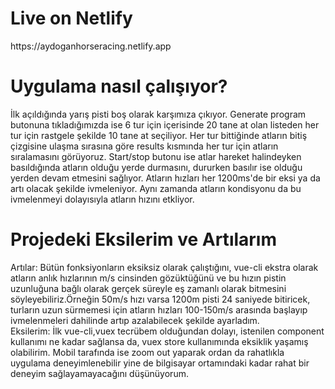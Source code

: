 <h1>Live on Netlify</h1>
<p>https://aydoganhorseracing.netlify.app</p>

<h1>Uygulama nasıl çalışıyor?</h1>
<p>İlk açıldığında yarış pisti boş olarak karşımıza çıkıyor. Generate program butonuna tıkladığımızda ise 6 tur için içerisinde 20 tane at olan listeden her tur için rastgele şekilde 10 tane at seçiliyor. Her tur bittiğinde atların bitiş çizgisine ulaşma sırasına göre results kısmında her tur için atların sıralamasını görüyoruz. Start/stop butonu ise atlar hareket halindeyken basıldığında atların olduğu yerde durmasını, dururken basılır ise olduğu yerden devam etmesini sağlıyor. Atların hızları her 1200ms'de bir eksi ya da artı olacak şekilde ivmeleniyor. Aynı zamanda atların kondisyonu da bu ivmelenmeyi dolayısıyla atların hızını etkliyor.</p>

<h1>Projedeki Eksilerim ve Artılarım</h1>
<p>Artılar: Bütün fonksiyonların eksiksiz olarak çalıştığını, vue-cli ekstra olarak atların anlık hızlarının m/s cinsinden gözüktüğünü ve bu hızın pistin uzunluğuna bağlı olarak gerçek süreyle eş zamanlı olarak bitmesini söyleyebiliriz.Örneğin 50m/s hızı varsa 1200m pisti 24 saniyede bitiricek, turların uzun sürmemesi için atların hızları 100-150m/s arasında başlayıp ivmelenmeleri dahilinde artıp azalabilecek şekilde ayarladım.
<br/>
Eksilerim: İlk vue-cli,vuex tecrübem olduğundan dolayı, istenilen component kullanımı ne kadar sağlansa da, vuex store kullanımında eksiklik yaşamış olabilirim. Mobil tarafında ise zoom out yaparak ordan da rahatlıkla uygulama deneyimlenebilir yine de bilgisayar ortamındaki kadar rahat bir deneyim sağlayamayacağını düşünüyorum. <br/>
</p>
